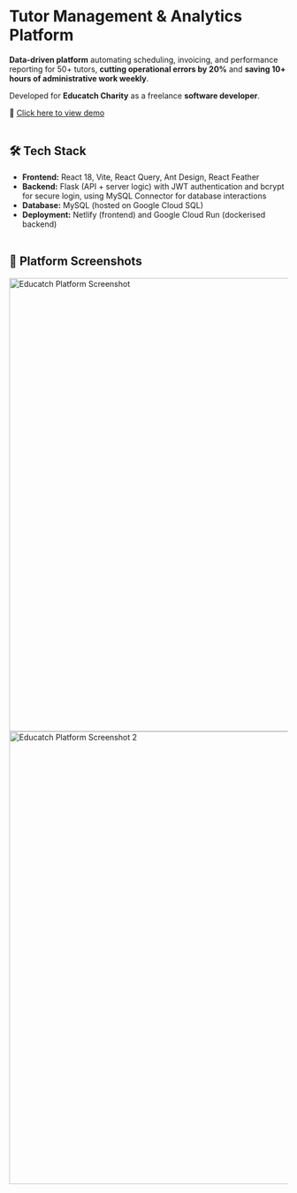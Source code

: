 # Tutor Management & Analytics Platform

**Data-driven platform** automating scheduling, invoicing, and performance reporting for 50+ tutors, **cutting operational errors by 20%** and **saving 10+ hours of administrative work weekly**.

Developed for **Educatch Charity** as a freelance **software developer**.

🔗 <a href="https://educatchcharity-demo.netlify.app" target="_blank">Click here to view demo</a><br><br>


## 🛠 Tech Stack

- **Frontend:** React 18, Vite, React Query, Ant Design, React Feather
- **Backend:** Flask (API + server logic) with JWT authentication and bcrypt for secure login, using MySQL Connector for database interactions
- **Database:** MySQL (hosted on Google Cloud SQL)  
- **Deployment:** Netlify (frontend) and Google Cloud Run (dockerised backend)<br><br>

## 📸 Platform Screenshots

<img width="1440" height="819" alt="Educatch Platform Screenshot" src="https://github.com/user-attachments/assets/fc545dce-5fad-4774-aff5-5d45bcc48fa8" />

<img width="1440" height="818" alt="Educatch Platform Screenshot 2" src="https://github.com/user-attachments/assets/f55890b4-3f20-41ff-bb19-f96c6a872a8a" />
